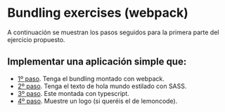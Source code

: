 # Bundling exercises (webpack)

A continuación se muestran los pasos seguidos para la primera parte del ejercicio propuesto.

## Implementar una aplicación simple que:
- [1º paso](https://github.com/aaronsglz/lemoncode/commit/b4e47642c56af1c9bc69ac9e5b280a8d7c5069a4#diff-4976f85fb28c3edbceb2f30af9ab41d0). Tenga el bundling montado con webpack.
- [2º paso](https://github.com/aaronsglz/lemoncode/commit/3aa9f8748304397bcbdb55ee1fc00fa07d3a294d#diff-4976f85fb28c3edbceb2f30af9ab41d0). Tenga el texto de hola mundo estilado con SASS.
- [3º paso](https://github.com/aaronsglz/lemoncode/commit/77ed197b39e74baf2bb84903f6b0decb167c1195#diff-4976f85fb28c3edbceb2f30af9ab41d0). Este montada con typescript.
- [4º paso](https://github.com/aaronsglz/lemoncode/commit/e870347d1bc18c76c6e041f54315c1cdc79208d8#diff-4976f85fb28c3edbceb2f30af9ab41d0). Muestre un logo (si queréis el de lemoncode).
